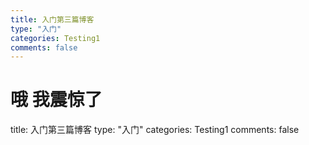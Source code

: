 ```yaml
---
title: 入门第三篇博客
type: "入门"
categories: Testing1
comments: false
---
```


# 哦 我震惊了
title: 入门第三篇博客
type: "入门"
categories: Testing1
comments: false
